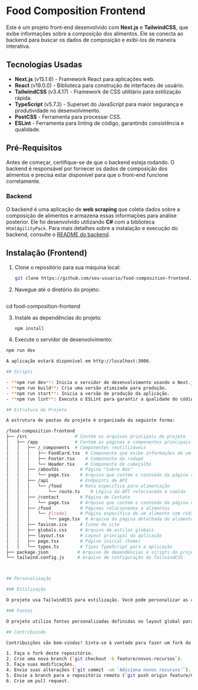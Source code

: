 # Food Composition Frontend

Este é um projeto front-end desenvolvido com **Next.js** e **TailwindCSS**, que exibe informações sobre a composição dos alimentos. Ele se conecta ao backend para buscar os dados de composição e exibi-los de maneira interativa.

## Tecnologias Usadas

- **Next.js** (v15.1.6) - Framework React para aplicações web.
- **React** (v19.0.0) - Biblioteca para construção de interfaces de usuário.
- **TailwindCSS** (v3.4.17) - Framework de CSS utilitário para estilização rápida.
- **TypeScript** (v5.7.3) - Superset do JavaScript para maior segurança e produtividade no desenvolvimento.
- **PostCSS** - Ferramenta para processar CSS.
- **ESLint** - Ferramenta para linting de código, garantindo consistência e qualidade.

## Pré-Requisitos

Antes de começar, certifique-se de que o backend esteja rodando. O backend é responsável por fornecer os dados de composição dos alimentos e precisa estar disponível para que o front-end funcione corretamente.

### Backend

O backend é uma aplicação de **web scraping** que coleta dados sobre a composição de alimentos e armazena essas informações para análise posterior. Ele foi desenvolvido utilizando **C#** com a biblioteca `HtmlAgilityPack`. Para mais detalhes sobre a instalação e execução do backend, consulte o [README do backend](backend/README.md).

## Instalação (Frontend)

1. Clone o repositório para sua máquina local:

   ```bash
   git clone https://github.com/seu-usuario/food-composition-frontend.git

2. Navegue até o diretório do projeto:
   ```bash
  cd food-composition-frontend 

3. Instale as dependências do projeto:
   ```bash
   npm install

4. Execute o servidor de desenvolvimento:
  ```bash
  npm run dev

  A aplicação estará disponível em http://localhost:3000.

## Scripts

- **npm run dev**: Inicia o servidor de desenvolvimento usando o Next.js com o TurboPack.
- **npm run build**: Cria uma versão otimizada para produção.
- **npm run start**: Inicia a versão de produção da aplicação.
- **npm run lint**: Executa o ESLint para garantir a qualidade do código.

## Estrutura do Projeto

A estrutura de pastas do projeto é organizada da seguinte forma:

/food-composition-frontend
├── /src                  # Contém os arquivos principais do projeto
│   ├── /app              # Contém as páginas e componentes principais da aplicação
│   │   ├── /_components  # Componentes reutilizáveis
│   │   │   ├── FoodCard.tsx  # Componente que exibe informações de um alimento
│   │   │   ├── Footer.tsx    # Componente do rodapé
│   │   │   └── Header.tsx    # Componente do cabeçalho
│   │   ├── /aboutUs        # Página "Sobre Nós"
│   │   │   └── page.tsx    # Arquivo que contém o conteúdo da página sobre nós
│   │   ├── /api            # Endpoints de API
│   │   │   └── /food       # Rota específica para alimentação
│   │   │       └── route.ts    # Lógica da API relacionada à comida
│   │   ├── /contact        # Página de Contato
│   │   │   └── page.tsx    # Arquivo que contém o conteúdo da página de contato
│   │   ├── /food           # Páginas relacionadas a alimentos
│   │   │   └── /[code]     # Página específica de um alimento com código
│   │   │       └── page.tsx  # Arquivo da página detalhada do alimento
│   │   ├── favicon.ico     # Ícone do site
│   │   ├── globals.css     # Arquivo de estilos globais
│   │   ├── layout.tsx      # Layout principal da aplicação
│   │   ├── page.tsx        # Página inicial (home)
│   │   └── types.ts        # Tipos TypeScript para a aplicação
├── package.json           # Arquivo de dependências e scripts do projeto
└── tailwind.config.js     # Arquivo de configuração do TailwindCSS



## Personalização

### Estilização

O projeto usa TailwindCSS para estilização. Você pode personalizar as configurações no arquivo `tailwind.config.js` para ajustar as cores, fontes e outros aspectos visuais.

### Fontes

O projeto utiliza fontes personalizadas definidas no layout global para garantir consistência visual e tipográfica.

## Contribuindo

Contribuições são bem-vindas! Sinta-se à vontade para fazer um fork do repositório, criar uma branch e enviar um pull request com suas melhorias.

1. Faça o fork deste repositório.
2. Crie uma nova branch (`git checkout -b feature/novos-recursos`).
3. Faça suas modificações.
4. Envie suas alterações (`git commit -am 'Adiciona novos recursos'`).
5. Envie a branch para o repositório remoto (`git push origin feature/novos-recursos`).
6. Crie um pull request.

